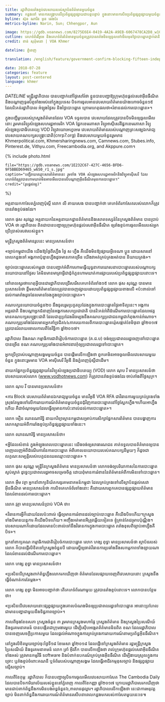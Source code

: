 ```yaml
---
title: រដ្ឋាភិបាល​រាំង​ខ្ទប់​វេបសាយ​របស់​ស្ថាប័ន​ព័ត៌មាន​មួយ​ចំនួន
summary: កន្លង​ទៅ មាន​ការបង្រ្កាប​លើប្រព័ន្ធ​ផ្សព្វ​ផ្សាយ​ជា​បន្ត​បន្ទាប់ ក្នុង​នោះ​មាន​ការបិទ​ប្រព័ន្ធ​ផ្សព្វ​ផ្សាយ​មួយ​ចំនួន​ដែល​រិះគន់​រដ្ឋាភិបាល។ នៅ​មុន​ការ​បោះ​ឆ្នោត​២​ថ្ងៃ រដ្ឋាភិបាល​បាន​សម្រេច​រាំងខ្ទប់វេបសាយ​មួយ​ចំនួន ក្នុង​នោះ​មាន​វេបសាយ​របស់​ VOA ជា​ភាសា​ខ្មែរ វិទ្យុ​អាស៊ី​សេរី វិទ្យុ​សំឡេង​ប្រជាធិបតេយ្យ ​(VOD) និង​កាសែត​ភ្នំពេញ​ប៉ុស្តិ៍​ផង​ដែរ។
byline: ស៊ុន ណារិន អូន ឆេងប៉រ
metrics-byline: Narin, Sun; Chhengpor, Aun

image: https://gdb.voanews.com/8275E6E4-0419-4A2A-A9EB-6067478CA2D8_w1023_r1_s.jpg
cutline: គេហទំព័រវីអូអេ និង​គេហទំព័រព័ត៌មានមួយចំនួនត្រូវបានរារាំងមិនឲ្យចូល​ទៅមើលមុន​ថ្ងៃបោះឆ្នោត​ថ្នាក់ជាតិ ឆ្នាំ២០១៨ នៅកម្ពុជា, នៅរាជធានីភ្នំពេញ, នៅថ្ងៃទី​២៨ ខែកក្កដា​​ ឆ្នាំ​២០១៨។ 
credit: ខាន់​ សុគុំមនោ | VOA Khmer

dateline: ភ្នំពេញ

translation: /english/feature/government-confirm-blocking-fifteen-independent-news-sites-over-poll-disruption.html

date: 2018-07-28
categories: feature
layout: post-centered
language: khmer
---
```



 
$DATELINE$ មន្ត្រី​រដ្ឋាភិបាល បាន​បញ្ជាក់​នៅ​ថ្ងៃ​សៅរ៍​ថា ខ្លួន​បាន​បញ្ជា​ឱ្យ​ក្រុម​ហ៊ុន​ផ្ដល់​សេវា​អ៊ីនធឺណិត និង​បណ្ដាញ​ទូរស័ព្ទ​ទាំង​អស់​នៅ​ក្នុង​ប្រទេស បិទ​ការ​ចូល​អាន​វេបសាយ​ព័ត៌មាន​យ៉ាង​ហោច​ចំនួន​១៥ ដែល​រិះគន់​រដ្ឋាភិបាល អំឡុង​ថ្ងៃ​ស និង​ថ្ងៃ​បោះ​ឆ្នោត ក្រោម​ហេតុ​ផល​ថា«រំខាន​ដល់​ការ​បោះ​ឆ្នោត»។

ក្នុង​បញ្ជី​មួយ​របស់​ក្រសួង​ព័ត៌មាន​ដែល​ VOA ​ទទួល​បាន វេបសាយ​ដែល​ត្រូវ​បាន​បិទ​មិន​ឲ្យ​ចូល​មើល​នោះ រួម​មាន​វិទ្យុ​សំឡេង​សហរដ្ឋ​អាមេរិក​ VOA​ ផ្នែក​ខេមរភាសា វិទ្យុ​អាស៊ី​សេរី​ផ្នែក​ខេមរភាសា វិទ្យុ​សំឡេង​ប្រជាធិបតេយ្យ​ VOD វិទ្យុ​វាយោ​អេហ្វអេម វេបសាយ​ព័ត៌មាន​របស់​បណ្ដាញ​ព្រះ​សង្ឃ​ឯករាជ្យ វេបសាយ​គណ​បក្ស​សង្គ្រោះ​ជាតិ​(cnrp7.org) និង​វេបសាយ​មួយ​ចំនួន​រួម​មាន Khmerpolitical.com, Khmersharingnews.com, Camnews.com, Stubes.info, Pinterest.de, Vithyu.com, Freecambodia.org, and Akppure.com។



{% include photo.html 
 
	file="https://gdb.voanews.com/1E232C67-427C-4656-BFD6-9F5BBED69465_w650_r1_s.jpg"
	caption="បញ្ជី​រាយ​ឈ្មោះ​សារព័ត៌មាន​នេះ រួម​ទាំង VOA សំឡេង​សហរដ្ឋ​អាមេរិក​និង​វិទ្យុ​អាស៊ី​សេរី ដែល​គេហទំព័រ​ត្រូវ​បាន​ហាម​ឃាត់​មិន​អាច​មើល​បាន​លើ​បណ្ដាញ​អ៊ីនធឺណិត​មុន​ការ​បោះ​ឆ្នោត​។"
	credit="(រូប​ផ្ដល់​ឲ្យ)"

%}


អគ្គ​នាយក​កាសែត​ភ្នំពេញ​ប៉ុស្តិ៍ លោក លី តាយសេង បាន​បញ្ជាក់​ថា គេហទំព័រ​កាសែត​របស់​លោក​ក៏​ត្រូវ​បាន​រាំង​ខ្ទប់​ផង​ដែរ។

លោក ផុស សុវណ្ណ អគ្គ​នាយក​នៃ​អគ្គ​នាយកដ្ឋាន​ព័ត៌មាន​និង​សោតទស្សន៍​នៃ​ក្រសួង​ព័ត៌មាន បាន​ប្រាប់ ​VOA ថា រដ្ឋាភិបាល​ ពិត​ជា​បាន​បញ្ជា​ឲ្យ​ក្រុម​ហ៊ុន​ផ្ដល់​សេវា​អ៊ីនធឺណិត ឲ្យ​រាំង​ខ្ទប់​ការ​ចូល​មើល​របស់​អ្នក​ប្រើ​ប្រាស់​សេវា​របស់​ខ្លួន។

មន្ត្រី​ក្រសួង​ព័ត៌មាន​រូប​នេះ មាន​ប្រសាសន៍​ថា៖

«ច្បាប់​កម្ពុជា​យើង យើង​ឱ្យ​ថ្ងៃ​ពីរ​ហ្នឹង ថ្ងៃ ស ហ្នឹង គឺ​យើង​មិន​ឱ្យ​ផ្សាយ​អ្វី​ទេ​ណា ប្អូន ដោយ​សារ​នៅ​ពេល​កន្លង​ទៅ អង្គភាព​ប៉ុន្មាន​ហ្នឹង​ដូច​មាន​ភាគ​ច្រើន យើង​វា​អត់​គ្រប់​គ្រង​អត់​បាន និយាយ​ត្រង់»។

ច្បាប់​បោះ​ឆ្នោត​របស់​កម្ពុជា បាន​បញ្ជាក់​អំពី​ការ​ហាម​ធ្វើ​យុទ្ធនាការ​ឃោសនា​បោះ​ឆ្នោត​របស់​បណ្ដា​បក្ស​នយោបាយ​នៅ​ថ្ងៃ​ស តែ​មិន​មាន​មាត្រា​អ្វី​ជា​ដុំកំភួន​ហាមឃាត់​ការ​ផ្សាយ​របស់​ប្រព័ន្ធ​ផ្សព្វ​ផ្សាយ​នោះ​ទេ។

នៅ​ពេល​សួរ​ថា​ហេតុ​អ្វី​បាន​ជា​រដ្ឋាភិបាល​ជ្រើសរើស​គេហទំព័រ​ទាំង​១៥ លោក ផុស សុវណ្ណ បាន​មាន​ប្រសាសន៍​ថា ខ្លឹមសារ​ព័ត៌មាន​ដែល​ត្រូវ​បាន​ចេញ​ផ្សាយ​ដោយ​ប្រព័ន្ធ​ផ្សព្វ​ផ្សាយ​ខាង​លើ «ប៉ះពាល់​ទៅ​ដល់​ការ​រារាំង​ដូច​ដែល​មាន​ចែង​ក្នុង​ច្បាប់​បោះ​ឆ្នោត»។

គណ​បក្ស​នយោបាយ​ចំនួន​២០​ នឹង​ចូល​រួម​ប្រកួត​ប្រជែង​ក្នុង​ការ​បោះ​ឆ្នោត​ថ្ងៃ​អាទិត្យ​នេះ។ អង្គការ​អន្តរជាតិ និង​បណ្ដា​អ្នក​ជំនាញ​នៃ​អង្គការ​សហ​ប្រជា​ជាតិ បាន​រិះគន់​អំពី​ដំណើរ​ការ​បោះ​ឆ្នោត​ដែល​អ​វត្ត​មាន​គណ​បក្ស​សង្គ្រោះ​ជាតិ ដែល​ជា​គូ​ប្រជែង​ដ៏​ចម្បង​នឹង​គណ​បក្ស​ប្រជាជន​កម្ពុជា​កំពុង​កាន់​អំណាច។ គណ​បក្ស​ប្រឆាំង​ដែល​មាន​អ្នក​គាំទ្រ​ជិត​៤៤​ភាគរយ​កាលពី​ការ​បោះ​ឆ្នោត​ឃុំ​សង្កាត់​ខែ​មិថុនា ឆ្នាំ​២០១៧ ត្រូវ​បាន​រំលាយ​ចោល​កាលពី​ខែ​វិច្ឆិកា ឆ្នាំ​២០១៧។

រដ្ឋាភិបាល និង​គណៈកម្មាធិការ​ជាតិ​រៀបចំ​ការ​បោះ​ឆ្នោត (គ.ជ.ប) ចង់​ឲ្យ​ប្រជា​ពលរដ្ឋ​ចេញ​ទៅ​បោះ​ឆ្នោត​បាន​ច្រើន ខណៈ​គណ​បក្ស​ប្រឆាំង​បាន​អំពាវនាវ​កុំ​ឲ្យ​ប្រជា​ពលរដ្ឋ​ទៅ​បោះ​ឆ្នោត។

អ្នក​ប្រើ​ប្រាស់​បណ្ដាញ​សង្គម​មួយ​ចំនួន បាន​ផ្ដើម​លើក​ឡើង​ថា​ ពួក​គេ​មិន​អាច​ចូល​មើល​វេបសាយ​មួយ​ចំនួន ក្នុង​នោះ​រួម​មាន​ VOA អាស៊ី​សេរី វីអូឌី និង​ភ្នំពេញ​ប៉ុស្តិ៍​ជា​ដើម។

នាយក​ផ្នែក​ប្រព័ន្ធ​ផ្សព្វ​ផ្សាយ​នៃ​វិទ្យុ​សំឡេង​ប្រជាធិបតេយ្យ ​(VOD) លោក ណុប វី មាន​ប្រសាសន៍​ថា វេបសាយ​របស់​លោក (www.vodhotnews.com) ក៏​ត្រូវ​បាន​រាំង​ខ្ទប់​ផង​ដែរ ចាប់​តាំង​ពី​ថ្ងៃ​សុក្រ។

លោក ណុប វី បាន​មាន​ប្រសាសន៍​ថា៖

«ការ Block វេបសាយ​ព័ត៌មាន​ឯករាជ្យ​មួយ​ចំនួន មាន​វីអូឌី VOA RFA ជា​វិធានការ​មួយ​គ្រប់​គ្រង​ទាំង​ស្រុង​តែ​ម្ដង​ទៅ​លើ​ការ​រាយការណ៍​ព័ត៌មាន​មួយ​ចំនួន​ជុំ​វិញ​ការ​បោះ​ឆ្នោត​នៅ​ថ្ងៃ​ស្អែក​ហ្នឹង។​ ហើយ​អា​ហ្នឹង​ហើយ គឺជា​ចំណុច​មួយ​ដែល​ធ្វើ​ឲ្យ​មាន​ការ​ប៉ះពាល់​ដល់​ការ​បោះ​ឆ្នោត»។

លោក មឿន ឈាន​ណារិទ្ធិ នាយក​វិទ្យា​ស្ថាន​កម្ពុជា​សម្រាប់​ការ​សិក្សា​ផ្នែក​សារ​ព័ត៌មាន បាន​បង្ហាញ​ការ​សោក​ស្ដាយ​អំពី​ការ​រាំង​ខ្ទប់​ប្រព័ន្ធ​ផ្សព្វ​ផ្សាយ​ទាំង​នេះ។

លោក ឈាន​ណារិទ្ធិ មាន​ប្រសាសន៍​ថា៖

«អ្វី​ដែល​សំខាន់ ក្នុង​អំឡុង​ពេល​បោះ​ឆ្នោត​នេះ យើង​ចង់​ឲ្យ​សាធារណជន គាត់​ទទួល​បាន​ព័ត៌មាន​ឲ្យ​បាន​ពេញ​លេញ​អំពី​ដំណើរ​ការ​នៃ​ការ​បោះ​ឆ្នោត អំពី​គោល​នយោបាយ​របស់​គណ​បក្ស​នី​មួយៗ ក៏​ដូចជា​លក្ខណ:សម្បត្តិ​របស់​បេក្ខជន​ឈរ​ឈ្មោះ​បោះ​ឆ្នោត» ។

លោក ផុស សុវណ្ណ មន្ត្រី​នៃ​ក្រសួង​ព័ត៌មាន មាន​ប្រសាសន៍​ថា លោក​ចង់​ឲ្យ​បរិយាកាស​នៃ​ការ​បោះ​ឆ្នោត​ស្ងប់ស្ងាត់ ដូច្នេះ​ប្រជា​ពលរដ្ឋ​អាច​សម្រេច​ចិត្ត ដោយ​ពុំ​មាន​ការ​រំខាន​នៃ​ព័ត៌មាន​អំពី​ការ​មិន​ទៅ​បោះ​ឆ្នោត។

លោក អ៊ឹម វត្ថា អ្នក​នាំ​ពាក្យ​និយ័តករ​ទូរគមនាគមន៍​កម្ពុជា ដែល​គ្រប់​គ្រង​ទៅ​លើ​ស្ថាប័ន​ផ្ដល់​សេវា​អ៊ីនធឺណិត មាន​ប្រសាសន៍​ថា ការ​បិទ​គេហទំព័រ​ទាំង​នោះ គឺ​ដោយ​សារ​ពួក​គេ​បាន​ផ្សព្វ​ផ្សាយ​ព័ត៌មាន​ដែល​រំខាន​ដល់​ការ​បោះ​ឆ្នោត។

លោក វុត្ថា មាន​ប្រសាសន៍​ប្រាប់​ VOA ថា៖

«វិធានការ​អ្វី​ក៏​ដោយ​ដែល​ប៉ះពាល់ ធ្វើ​ឲ្យ​មាន​ការ​រំខាន​ដល់​ច្បាប់​បោះ​ឆ្នោត គឺ​យើង​បិទ​ហើយ។​ក្រសួង​ទាំង​បី​មាន​យន្តការ គឺ​យើង​បិទ​ហើយ។ អញ្ចឹង​អត់​មាន​អី​ត្រូវ​ឆ្លើយ​ទៀត​ទេ ខ្ញុំ​គ្រាន់​តែ​ជម្រាប​ប៉ុណ្ណឹង។ វេបសាយ​ណា​ក៏​ដោយ​ដែល​មាន​ប៉ះពាល់​ទៅ​នឹង​វិធានការ​ក្នុង​ការ​បោះ​ឆ្នោត រារាំង​ខុស​ពី​ច្បាប់​អា​ហ្នឹង​គឺ​បិទ»។

អ្នក​នាំ​ពាក្យ​គណៈកម្មាធិការ​ជាតិ​រៀបចំ​ការ​បោះ​ឆ្នោត លោក ហង្ស ពុទ្ធា មាន​ប្រសាសន៍​ថា ស្ថាប័ន​របស់​លោក ក៏​បាន​ផ្ញើ​លិខិត​ទៅ​ក្រសួង​ចំនួន​បី ដោយ​ស្នើ​ឲ្យ​ចាត់​វិធានការ​ប្រឆាំង​នឹង​សកម្មភាព​ទាំង​ឡាយ​ណា​ដែល​រំខាន​ដល់​ដំណើរ​ការ​បោះ​ឆ្នោត។

លោក ហង្ស ពុទ្ធា មាន​ប្រសាសន៍​ថា៖

«ប្រសិន​បើ​ក្រសួង​ពាក់​ព័ន្ធ​ហ្នឹង​លោក​រក​ឃើញ​ថា ព័ត៌មាន​ដែល​ផ្សាយ​ចេញ​ពី​វេបសាយ​នោះ ក្រសួង​នឹង​ធ្វើ​ចំណាត់​ការ​តែ​ម្ដង»។

លោក ហង្ស ពុទ្ធា មិន​អាច​បញ្ជាក់​ថា តើ​គេហទំព័រ​ណាមួយ ​ត្រូវ​បាន​រាំង​ខ្ទប់​នោះ​ទេ។ លោក​បាន​បន្ថែម​ថា៖

«ប្រសិន​បើ​វេបសាយ​នោះ​ផ្សព្វ​ផ្សាយ​ក្នុង​គោល​បំណង​មិន​ឲ្យ​ប្រជា​ពលរដ្ឋ​ទៅ​បោះ​ឆ្នោត អា​នោះ​ប្រហែល​ជា​មាន​បញ្ហា​ជា​មួយ​នឹង​ទិដ្ឋភាព​ច្បាប់»។

កាលពី​ចុង​ខែ​ឧសភា ក្រសួង​ចំនួន ៣ រួម​មាន​ក្រសួង​មហា​ផ្ទៃ ក្រសួង​ព័ត៌មាន និង​ក្រសួង​ប្រៃសណីយ៍ និង​ទូរគមនាគមន៍ បាន​បង្កើត​ជា​ក្រុម​ងារ​មួយ ដើម្បី​ស៊ើប​អង្កេត​ព័ត៌មាន​មិន​ពិត ខណៈ​ដែល​រដ្ឋាភិបាល​បាន​ចេញ​សេចក្ដី​ប្រកាស​មួយ ដែល​ផ្ដល់​អំណាច​ក្នុង​ការ​គ្រប់​គ្រង​ការ​រាយការណ៍​តាម​ប្រព័ន្ធ​អ៊ីនធឺណិត។

នៅ​ក្នុង​លិខិត​មួយ​ច្បាប់​ចុះ​ថ្ងៃ​ទី១៨ ខែ​មេសា ឆ្នាំ​២០១៨ ដែល​ផ្ញើ​ទៅ​ក្រសួង​ព័ត៌មាន រដ្ឋ​មន្ត្រី​ក្រសួង​ប្រៃសណីយ៍ និង​ទូរគមនាគមន៍ លោក ត្រាំ អ៊ីវតឹក បាន​លើក​ឡើង​ថា រាល់​ក្រុម​ហ៊ុន​ផ្ដល់​សេវា​អ៊ីនធឺណិត​ទាំង​អស់​ ត្រូវ​មាន​កម្មវិធី​ software និង​បំពាក់​ឧបករណ៍​គ្រប់​គ្រង​អ៊ីនធឺណិត ដើម្បី​ងាយ​ស្រួល​ក្នុង​ការ​ច្រោះ ឬ​រាំង​ខ្ទប់​ចំពោះ​គណនី ឬ​ទំព័រ​របស់​បណ្ដាញ​សង្គម ដែល​ធ្វើ​អាជីវកម្ម​ខុស​ច្បាប់ និង​ផ្សព្វ​ផ្សាយ​ល្មើស​ច្បាប់។

កាលពី​ខែ​កុម្ភៈ រដ្ឋាភិបាល ក៏​បាន​បញ្ជា​ឲ្យ​បិទ​ការ​ចូល​មើល​វេបសាយ​កាសែត​ The Cambodia Daily ដែល​បាន​បិទ​ការិយាល័យ​របស់​ខ្លួន​នៅ​ភ្នំពេញ កាលពី​ខែ​កញ្ញា ឆ្នាំ​២០១៧ ក្រោយ​រដ្ឋាភិបាល​រក​ឃើញ​ថា​មាន​ជាប់​ពាក់ព័ន្ធ​នឹង​ការ​មិន​បង់ពន្ធ​ចំនួន​៦,៣លាន​ដុល្លារ។ រដ្ឋាភិបាល​លើក​ឡើង​ថា នេះ​ជា​ការ​អនុ​វត្ត​ច្បាប់ មិន​ពាក់ព័ន្ធ​នឹង​ការ​រាយការណ៍​ព័ត៌មាន​រសើប​នា​ពេល​កន្លង​មក​របស់​កាសែត​មួយ​នេះ​ទេ៕